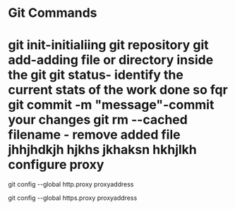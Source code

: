 Git Commands
============

git init-initialiing git repository
git add-adding file or directory inside the git
git status- identify the current stats of the work done so fqr
git commit -m "message"-commit your changes
git rm --cached filename - remove added file
jhhjhdkjh hjkhs jkhaksn hkhjlkh
configure proxy
===============

git config --global http.proxy proxyaddress

git config --global https.proxy proxyaddress
